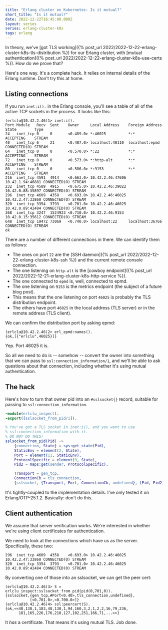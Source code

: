 ```yaml
---
title: "Erlang cluster on Kubernetes: Is it mutual?"
short_title: "Is it mutual?"
date: 2022-12-22T16:45:00.000Z
layout: series
series: erlang-cluster-k8s
tags: erlang
---
```


In theory, we've [got TLS working]({% post_url 2022/2022-12-22-erlang-cluster-k8s-tls-distribution %}) for our Erlang
cluster, with [mutual authentication]({% post_url 2022/2022-12-22-erlang-cluster-k8s-use-certs %}). How do we prove
that?

Here's one way. It's a complete hack. It relies on internal details of the Erlang runtime. Don't try this at home.

## Listing connections

If you run `inet:i().` in the Erlang console, you'll see a table of all of the active TCP sockets in the process. It
looks like this:

```
(erlclu@10.42.2.46)1> inet:i().
Port Module   Recv  Sent    Owner     Local Address    Foreign Address  State        Type
24   inet_tcp 0     0       <0.489.0> *:46025          *:*              ACCEPTING    STREAM
40   inet_tcp 6     21      <0.487.0> localhost:40110  localhost:epmd   CONNECTED(O) STREAM
64   inet_tcp 0     0       <0.570.0> *:22             *:*              ACCEPTING    STREAM
72   inet_tcp 0     0       <0.573.0> *:http-alt       *:*              ACCEPTING    STREAM
80   inet_tcp 0     0       <0.586.0> *:9153           *:*              ACCEPTING    STREAM
216  inet_tcp 4591  4914    <0.663.0> 10.42.2.46:47606 10.42.1.94:46881 CONNECTED(O) STREAM
232  inet_tcp 4589  4915    <0.675.0> 10.42.2.46:39022 10.42.0.88:35897 CONNECTED(O) STREAM
296  inet_tcp 4609  4358    <0.693.0> 10.42.2.46:46025 10.42.2.47:33860 CONNECTED(O) STREAM
320  inet_tcp 3354  3793    <0.701.0> 10.42.2.46:46025 10.42.0.89:42484 CONNECTED(O) STREAM
368  inet_tcp 3247  1524923 <0.710.0> 10.42.2.46:9153  10.42.0.15:35612 CONNECTED(O) STREAM
648  inet_tcp 19472 73069   <0.740.0> localhost:22     localhost:36766  CONNECTED(O) STREAM
ok
```

There are a number of different connections in there. We can identify them as follows:

- The ones on port `22` are the [SSH daemon]({% post_url 2022/2022-12-22-erlang-cluster-k8s-ssh %}) and the current
  remote console connection.
- The one listening on `http-alt` is the [cowboy endpoint]({% post_url 2022/2022-12-21-erlang-cluster-k8s-http-service %}).
- The one connected to `epmd` is, well, connected to epmd.
- The one listening on `9153` is the metrics endpoint (the subject of a future blog post).
- This means that the one listening on port `46025` is probably the TLS distribution endpoint.
- The others have port `46025` in the local address (TLS server) or in the remote address (TLS client).

We can confirm the distribution port by asking epmd:

```
(erlclu@10.42.2.46)2> erl_epmd:names().
{ok,[{"erlclu",46025}]}
```

Yep. Port 46025 it is.

So all we need to do is -- somehow -- convert the owner into something that we can pass to
`ssl:connection_information/1`, and we'll be able to ask questions about that connection, including whether it's using
mutual authentication.

## The hack

Here's how to turn that owner pid into an `#sslsocket{}` record, suitable for passing to `ssl:connection_information`.

```erlang
-module(erlclu_inspect).
-export([sslsocket_from_pid/1]).

% You've got a TLS socket in inet:i(), and you want to use
% ssl:connection_information with it.
% DO NOT DO THIS!
sslsocket_from_pid(Pid) ->
    {connection, State} = sys:get_state(Pid),
    StaticEnv = element(2, State),
    Port = element(11, StaticEnv),
    ProtocolSpecific = element(9, State),
    Pid2 = maps:get(sender, ProtocolSpecific),

    Transport = gen_tcp,
    ConnectionCb = tls_connection,
    {sslsocket, {Transport, Port, ConnectionCb, undefined}, [Pid, Pid2]}.
```

<div class="callout callout-warning" markdown="span">
It's tightly-coupled to the implementation details. I've only tested it on Erlang/OTP-25.1.2. Basically: don't do this.
</div>

## Client authentication

We assume that server verification works. We're interested in whether we're using client certificates for
authentication.

We need to look at the connections which have us as the server. Specifically, these two:

```
296  inet_tcp 4609  4358    <0.693.0> 10.42.2.46:46025 10.42.2.47:33860 CONNECTED(O) STREAM
320  inet_tcp 3354  3793    <0.701.0> 10.42.2.46:46025 10.42.0.89:42484 CONNECTED(O) STREAM
```

By converting one of those into an sslsocket, we can get the peer cert:

```
(erlclu@10.42.2.46)3> S = erlclu_inspect:sslsocket_from_pid(pid(0,701,0)).
{sslsocket,{gen_tcp,#Port<0.40>,tls_connection,undefined},
           [<0.701.0>,<0.700.0>]}
(erlclu@10.42.2.46)4> ssl:peercert(S).
{ok,<<48,130,1,183,48,130,1,94,160,3,2,1,2,2,16,79,236,
      181,165,226,176,210,127,102,251,166,71,...>>}
```

It _has_ a certificate. That means it's using mutual TLS. Job done.
